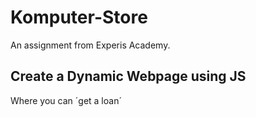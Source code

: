 # Komputer-Store
An assignment from Experis Academy.
## Create a Dynamic Webpage using JS
Where you can ´get a loan´
